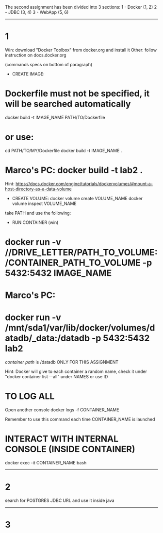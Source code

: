 The second assignment has been divided into 3 sections:
1 - Docker	(1, 2)
2 - JDBC	(3, 4)
3 - WebApp	(5, 6)

*************************************************************
# 1

Win: download "Docker Toolbox" from docker.org and install it
Other: follow instruction on docs.docker.org

(commands specs on bottom of paragraph)

* CREATE IMAGE:
# Dockerfile must not be specified, it will be searched automatically

docker build -t IMAGE_NAME PATH/TO/Dockerfile

# or use:

cd PATH/TO/MY/Dockerfile
docker build -t IMAGE_NAME .

# Marco's PC: docker build -t lab2 .

Hint: https://docs.docker.com/engine/tutorials/dockervolumes/#mount-a-host-directory-as-a-data-volume

* CREATE VOLUME:
docker volume create VOLUME_NAME
docker volume inspect VOLUME_NAME

take PATH and use the following:

* RUN CONTAINER (win)
# docker run -v //DRIVE_LETTER/PATH_TO_VOLUME:/CONTAINER_PATH_TO_VOLUME -p 5432:5432 IMAGE_NAME

# Marco's PC:
# docker run -v /mnt/sda1/var/lib/docker/volumes/datadb/_data:/datadb -p 5432:5432 lab2

*container path* is /datadb ONLY FOR THIS ASSIGNMENT

Hint: Docker will give to each container a random name, check
it under "docker container list --all" under NAMES or use ID

# TO LOG ALL

Open another console
docker logs -f CONTAINER_NAME

Remember to use this command each time CONTAINER_NAME is launched

# INTERACT WITH INTERNAL CONSOLE (INSIDE CONTAINER)
docker exec -it CONTAINER_NAME bash



*************************************************************
# 2

search for POSTGRES JDBC URL and use it inside java
*************************************************************
# 3

